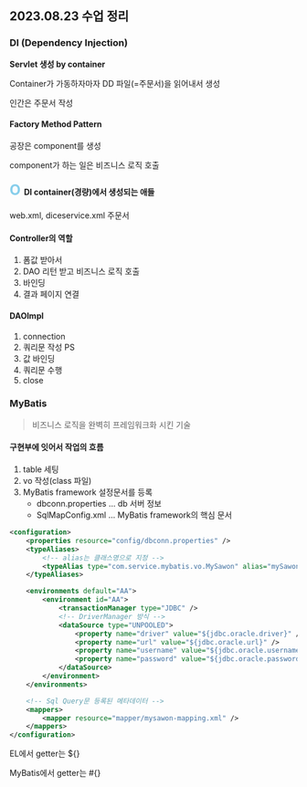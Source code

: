 ## 2023.08.23 수업 정리

### DI (Dependency Injection)

<b>Servlet 생성 by container</b>

Container가 가동하자마자 DD 파일(=주문서)을 읽어내서 생성

인간은 주문서 작성

#### Factory Method Pattern

공장은 component를 생성

component가 하는 일은 비즈니스 로직 호출

#### <span style="color:skyblue; font-size:25px">O </span> DI container(경량)에서 생성되는 애들

web.xml, diceservice.xml 주문서

#### Controller의 역할

1. 폼값 받아서
2. DAO 리턴 받고 비즈니스 로직 호출
3. 바인딩
4. 결과 페이지 연결

#### DAOImpl

1. connection
2. 쿼리문 작성 PS
3. 값 바인딩
4. 쿼리문 수행
5. close

### MyBatis

> 비즈니스 로직을 완벽히 프레임워크화 시킨 기술

#### 구현부에 잇어서 작업의 흐름

1. table 세팅
2. vo 작성(class 파일)
3. MyBatis framework 설정문서를 등록
   - dbconn.properties ... db 서버 정보
   - SqlMapConfig.xml ... MyBatis framework의 핵심 문서

```xml
<configuration>
	<properties resource="config/dbconn.properties" />
	<typeAliases>
		<!-- alias는 클래스명으로 지정 -->
		<typeAlias type="com.service.mybatis.vo.MySawon" alias="mySawon" />
	</typeAliases>

	<environments default="AA">
		<environment id="AA">
			<transactionManager type="JDBC" />
			<!-- DriverManager 방식 -->
			<dataSource type="UNPOOLED">
				<property name="driver" value="${jdbc.oracle.driver}" />
				<property name="url" value="${jdbc.oracle.url}" />
				<property name="username" value="${jdbc.oracle.username}" />
				<property name="password" value="${jdbc.oracle.password}" />
			</dataSource>
		</environment>
	</environments>

	<!-- Sql Query문 등록된 메타데이터 -->
	<mappers>
		<mapper resource="mapper/mysawon-mapping.xml" />
	</mappers>
</configuration>
```

EL에서 getter는 ${}

MyBatis에서 getter는 #{}
